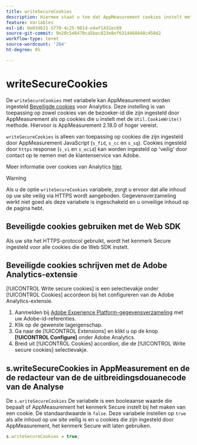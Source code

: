 ```yaml
---
title: writeSecureCookies
description: Hiermee staat u toe dat AppMeasurement cookies instelt met het kenmerk Secure.
feature: Variables
exl-id: 0e03d621-5770-4c25-981d-e4af1431ec69
source-git-commit: 9e20c5e6470ca5bec823e8ef6314468648c458d2
workflow-type: tm+mt
source-wordcount: '264'
ht-degree: 0%

---
```


# writeSecureCookies

De `writeSecureCookies` met variabele kan AppMeasurement worden ingesteld [Beveiligde cookies](https://en.wikipedia.org/wiki/Secure_cookie) voor Analytics. Deze instelling is van toepassing op zowel cookies van de bezoeker-id die zijn ingesteld door AppMeasurement als op cookies die u instelt met de `Util.CookieWrite()` methode. Hiervoor is AppMeasurement 2.18.0 of hoger vereist.

`writeSecureCookies` is alleen van toepassing op cookies die zijn ingesteld door AppMeasurement JavaScript (`s_fid`, `s_cc` en `s_sq`). Cookies ingesteld door `https` response (`s_vi` en `s_ecid`) kan worden ingesteld op &#39;veilig&#39; door contact op te nemen met de klantenservice van Adobe.

Meer informatie over cookies van Analytics [hier](https://experienceleague.adobe.com/docs/core-services/interface/administration/ec-cookies/cookies-analytics.html).

>[!WARNING]
>
>Als u de optie `writeSecureCookies` variabele, zorgt u ervoor dat alle inhoud op uw site veilig via HTTPS wordt aangeboden. Gegevensverzameling werkt niet goed als deze variabele is ingeschakeld en u onveilige inhoud op de pagina hebt.

## Beveiligde cookies gebruiken met de Web SDK

Als uw site het HTTPS-protocol gebruikt, wordt het kenmerk Secure ingesteld voor alle cookies die de Web SDK instelt.

## Beveiligde cookies schrijven met de Adobe Analytics-extensie

[!UICONTROL Write secure cookies] is een selectievakje onder [!UICONTROL Cookies] accordeon bij het configureren van de Adobe Analytics-extensie.

1. Aanmelden bij [Adobe Experience Platform-gegevensverzameling](https://experience.adobe.com/data-collection) met uw Adobe-id-referenties.
2. Klik op de gewenste tageigenschap.
3. Ga naar de [!UICONTROL Extensions] en klikt u op de knop **[!UICONTROL Configure]** onder Adobe Analytics.
4. Breid uit [!UICONTROL Cookies] accordion, die de [!UICONTROL Write secure cookies] selectievakje.

## s.writeSecureCookies in AppMeasurement en de de redacteur van de de uitbreidingsdouanecode van de Analyse

De `s.writeSecureCookies` De variabele is een booleaanse waarde die bepaalt of AppMeasurement het kenmerk Secure instelt bij het maken van een cookie. De standaardwaarde is `false`. Deze variabele instellen op `true` als alle inhoud op uw site veilig is en u cookies die zijn ingesteld door AppMeasurement, het kenmerk Secure wilt laten gebruiken.

```js
s.writeSecureCookies = true;
```
